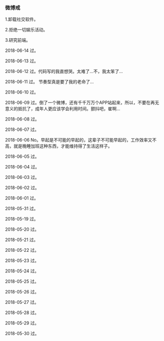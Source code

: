 ### 微博戒

1.卸载社交软件。

2.拒绝一切娱乐活动。

3.研究前端。

2018-06-14 过。

2018-06-13 过。

2018-06-12 过。代码写的我直想哭。太难了...不，我太笨了...

2018-06-11 过。 节奏型真是要了我的老命了...

2018-06-10 过。

2018-06-09 过。倒了一个微博，还有千千万万个APP站起来，所以，不要在再无意义的抵抗了，成年人更应该学会利用时间。颤抖吧，崔啊...

2018-06-08 过。

2018-06-07 过。

2018-06-06 No。早起是不可能的早起的，这辈子不可能早起的，工作效率又不高，就是晚睡加班这种东西，才能维持得了生活这样子。

2018-06-05 过。

2018-06-04 过。

2018-06-03 过。

2018-06-02 过。

2018-06-01 过。

2018-05-31 过。

2018-05-19 过。
             
2018-05-20 过。

2018-05-21 过。

2018-05-22 过。

2018-05-23 过。

2018-05-24 过。

2018-05-25 过。

2018-05-26 过。

2018-05-27 过。 

2018-05-28 过。 

2018-05-29 过。 

2018-05-30 过。
